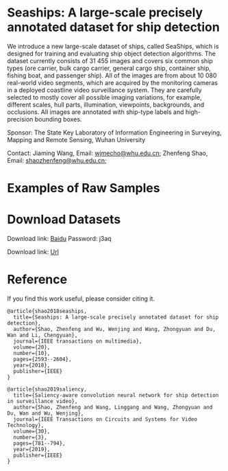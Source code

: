 # Seaships: A large-scale precisely annotated dataset for ship detection

We introduce a new large-scale dataset of ships, called SeaShips, which is designed for training and evaluating ship object detection algorithms. The dataset currently consists of 31 455 images and covers six common ship types (ore carrier, bulk cargo carrier, general cargo ship, container ship, fishing boat, and passenger ship). All of the images are from about 10 080 real-world video segments, which are acquired by the monitoring cameras in a deployed coastline video surveillance system. They are carefully selected to mostly cover all possible imaging variations, for example, different scales, hull parts, illumination, viewpoints, backgrounds, and occlusions. All images are annotated with ship-type labels and high-precision bounding boxes.

Sponsor: The State Key Laboratory of Information Engineering in Surveying, Mapping and Remote Sensing, Wuhan University

Contact: Jiaming Wang, Email: wjmecho@whu.edu.cn;  Zhenfeng Shao, Email: shaozhenfeng@whu.edu.cn;  

# Examples of Raw Samples


# Download Datasets
Download link: [Baidu](https://pan.baidu.com/s/1p3cWGB-CrpExpdbMGxPs2g) Password: j3aq

Download link: [Url](http://www.lmars.whu.edu.cn/prof_web/shaozhenfeng/datasets/SeaShips(7000).zip)


# Reference

If you find this work useful, please consider citing it.
```
@article{shao2018seaships,
  title={Seaships: A large-scale precisely annotated dataset for ship detection},
  author={Shao, Zhenfeng and Wu, Wenjing and Wang, Zhongyuan and Du, Wan and Li, Chengyuan},
  journal={IEEE transactions on multimedia},
  volume={20},
  number={10},
  pages={2593--2604},
  year={2018},
  publisher={IEEE}
}

@article{shao2019saliency,
  title={Saliency-aware convolution neural network for ship detection in surveillance video},
  author={Shao, Zhenfeng and Wang, Linggang and Wang, Zhongyuan and Du, Wan and Wu, Wenjing},
  journal={IEEE Transactions on Circuits and Systems for Video Technology},
  volume={30},
  number={3},
  pages={781--794},
  year={2019},
  publisher={IEEE}
}
```
